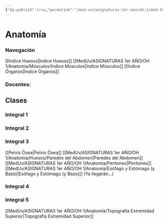 ```yaml
---
{"dg-publish":true,"permalink":"/med-uv/asignaturas-1er-ano/oh-1/med-104-organismo-humano/"}
---
```


# Anatomía
### Navegación
[[Indice Huesos\|Indice Huesos]]
[[MedUv/ASIGNATURAS 1er AÑO/OH 1/Anatomía/Músculos/Indice Músculos\|Indice Músculos]]
[[Indice Órganos\|Indice Órganos]]

### Docentes:
## Clases
### Integral 1
### Integral 2
### Integral 3
[[Pelvis Ósea\|Pelvis Ósea]]
[[MedUv/ASIGNATURAS 1er AÑO/OH 1/Anatomía/Huesos/Paredes del Abdomen\|Paredes del Abdomen]]
[[MedUv/ASIGNATURAS 1er AÑO/OH 1/Anatomía/Peritoneo\|Peritoneo]]
[[MedUv/ASIGNATURAS 1er AÑO/OH 1/Anatomía/Esófago y Estómago (y Bazo)\|Esófago y Estómago (y Bazo)]]
(Ya llegarán...)
### Integral 4
### Integral 5
[[MedUv/ASIGNATURAS 1er AÑO/OH 1/Anatomía/Topografía Extremidad Superior\|Topografía Extremidad Superior]]